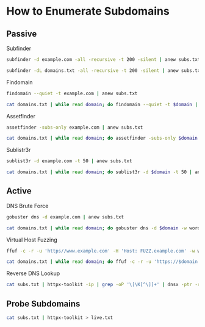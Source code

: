 # How to Enumerate Subdomains


## Passive
Subfinder
```bash
subfinder -d example.com -all -recursive -t 200 -silent | anew subs.txt

subfinder -dL domains.txt -all -recursive -t 200 -silent | anew subs.txt
```

Findomain
```bash
findomain --quiet -t example.com | anew subs.txt

cat domains.txt | while read domain; do findomain --quiet -t $domain | anew subs.txt; done
```

Assetfinder
```bash
assetfinder -subs-only example.com | anew subs.txt

cat domains.txt | while read domain; do assetfinder -subs-only $domain | anew subs.txt; done
```

Sublistr3r
```bash
sublist3r -d example.com -t 50 | anew subs.txt

cat domains.txt | while read domain; do sublist3r -d $domain -t 50 | anew subs.txt; done
```


## Active

DNS Brute Force
```bash
gobuster dns -d example.com | anew subs.txt

cat domains.txt | while read domain; do gobuster dns -d $domain -w wordlist.txt | anew subs.txt; done
```

Virtual Host Fuzzing
```bash
ffuf -c -r -u 'https//www.example.com' -H 'Host: FUZZ.example.com' -w wordlist.txt

cat domains.txt | while read domain; do ffuf -c -r -u 'https://$domain' -H 'Host: FUZZ.$domain' -w wordlist.txt  | anew subs.txt; done
```

Reverse DNS Lookup
```bash
cat subs.txt | httpx-toolkit -ip | grep -oP '\[\K[^\]]+' | dnsx -ptr -resp-only | anew subs.txt
```


## Probe Subdomains


```bash
cat subs.txt | httpx-toolkit > live.txt
```



















